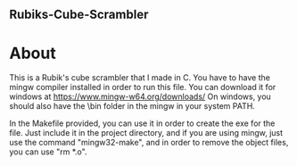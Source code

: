 ## Rubiks-Cube-Scrambler

# About
This is a Rubik's cube scrambler that I made in C. You have to have the mingw compiler installed in order to run this file. 
You can download it for windows at https://www.mingw-w64.org/downloads/
On windows, you should also have the \bin folder in the mingw in your system PATH.

In the Makefile provided, you can use it in order to create the exe for the file. Just include it in the project directory, and if you are using mingw,
just use the command "mingw32-make", and in order to remove the object files, you can use "rm *.o".
